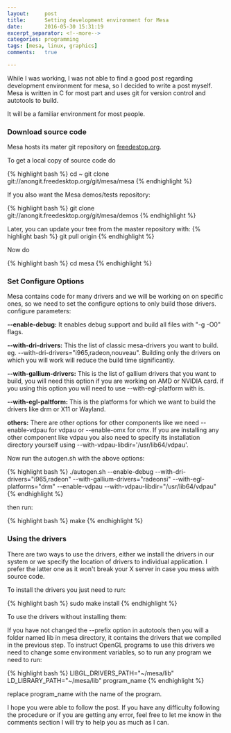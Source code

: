 ```yaml
---
layout:     post
title:      Setting development environment for Mesa
date:       2016-05-30 15:31:19
excerpt_separator: <!--more-->
categories: programming 
tags: [mesa, linux, graphics]
comments:   true

---
```

While I was working, I was not able to find a good post regarding development environment for mesa, so I decided to write a post myself. Mesa is 
written in C for most part and uses git for version control and autotools to build.
<!--more-->
It will be a familiar environment for most people.

### Download source code

Mesa hosts its mater git repository on [freedestop.org](https://www.freedesktop.org/wiki/).

To get a local copy of source code do

{% highlight bash %}
cd ~
git clone git://anongit.freedesktop.org/git/mesa/mesa
{% endhighlight %}

If you also want the Mesa demos/tests repository:

{% highlight bash %}
git clone git://anongit.freedesktop.org/git/mesa/demos
{% endhighlight %}

Later, you can update your tree from the master repository with:
{% highlight bash %}
git pull origin
{% endhighlight %}

Now do

{% highlight bash %}
cd mesa
{% endhighlight %}

### Set Configure Options

Mesa contains code for many drivers and we will be working on on specific ones, so we need to set the configure options to only build those drivers. configure parameters:

**--enable-debug:**  It enables debug support and build all files with "-g -O0" flags.

**--with-dri-drivers:**  This the list of classic mesa-drivers you want to build. eg. --with-dri-drivers="i965,radeon,nouveau". Building only the drivers on which
you will work will reduce the build time significantly.

**--with-gallium-drivers:** This is the list of gallium drivers that you want to build, you will need this option if you are working on AMD or NVIDIA card. 
if you using this option you will need to use --with-egl-platform with is.

**--with-egl-paltform:** This is the platforms for which we want to build the drivers like drm or X11 or Wayland.

**others:** There are other options for other components like we need --enable-vdpau for vdpau or --enable-omx for omx. If you are installing any other component like vdpau 
you also need to specify its installation directory yourself using --with-vdpau-libdir='/usr/lib64/vdpau'. 

Now run the autogen.sh with the above options:

{% highlight bash %}
./autogen.sh --enable-debug --with-dri-drivers="i965,radeon" --with-gallium-drivers="radeonsi" --with-egl-platforms="drm" --enable-vdpau --with-vdpau-libdir="/usr/lib64/vdpau"
{% endhighlight %}

then run:

{% highlight bash %}
make
{% endhighlight %}

### Using the drivers

There are two ways to use the drivers, either we install the drivers in our system or we specify the location of drivers to individual application.
I prefer the latter one as it won't break your X server in case you mess with source code.

To install the drivers you just need to run:

{% highlight bash %}
sudo make install
{% endhighlight %}

 To use the drivers without installing them:

 If you have not changed the --prefix option in autotools then you will a folder named lib in mesa directory, it contains the drivers that we compiled in the previous step. To instruct OpenGL programs to use this drivers we need
 to change some environment variables, so to run any program we need to run:

{% highlight bash %}
LIBGL_DRIVERS_PATH="~/mesa/lib" LD_LIBRARY_PATH="~/mesa/lib" program_name
{% endhighlight %}

replace program_name with the name of the program. 

I hope you were able to follow the post. If you have any difficulty following the procedure or if you are getting any error, feel free to let me know 
in the comments section I will try to help you as much as I can.

